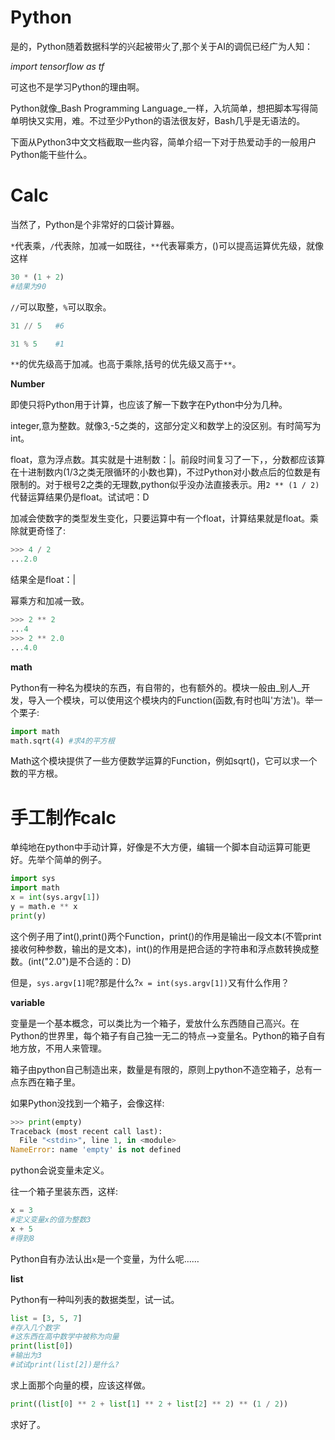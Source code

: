 # Python

是的，Python随着数据科学的兴起被带火了,那个关于AI的调侃已经广为人知：

_import tensorflow as tf_

可这也不是学习Python的理由啊。

Python就像_Bash Programming Language_一样，入坑简单，想把脚本写得简单明快又实用，难。不过至少Python的语法很友好，Bash几乎是无语法的。

下面从Python3中文文档截取一些内容，简单介绍一下对于热爱动手的一般用户Python能干些什么。

# Calc

当然了，Python是个非常好的口袋计算器。

`*`代表乘，`/`代表除，加减一如既往，`**`代表幂乘方，()可以提高运算优先级，就像这样

```python
30 * (1 + 2)
#结果为90
```
`//`可以取整，`%`可以取余。

```python
31 // 5   #6

31 % 5    #1
```

`**`的优先级高于加减。也高于乘除,括号的优先级又高于`**`。

**Number**

即使只将Python用于计算，也应该了解一下数字在Python中分为几种。

integer,意为整数。就像3,-5之类的，这部分定义和数学上的没区别。有时简写为int。

float，意为浮点数。其实就是十进制数：|。前段时间复习了一下，，分数都应该算在十进制数内(1/3之类无限循环的小数也算)，不过Python对小数点后的位数是有限制的。对于根号2之类的无理数,python似乎没办法直接表示。用`2 ** (1 / 2)`代替运算结果仍是float。试试吧：D

加减会使数字的类型发生变化，只要运算中有一个float，计算结果就是float。乘除就更奇怪了:

```python
>>> 4 / 2
...2.0
```
结果全是float：|

幂乘方和加减一致。

```python
>>> 2 ** 2
...4
>>> 2 ** 2.0
...4.0
```

**math**

Python有一种名为模块的东西，有自带的，也有额外的。模块一般由_别人_开发，导入一个模块，可以使用这个模块内的Function(函数,有时也叫'方法')。举一个栗子:

```python
import math
math.sqrt(4) #求4的平方根
```
Math这个模块提供了一些方便数学运算的Function，例如sqrt()，它可以求一个数的平方根。


# 手工制作calc

单纯地在python中手动计算，好像是不大方便，编辑一个脚本自动运算可能更好。先举个简单的例子。

```python
import sys
import math
x = int(sys.argv[1])
y = math.e ** x
print(y)
```

这个例子用了int(),print()两个Function，print()的作用是输出一段文本(不管print接收何种参数，输出的是文本)，int()的作用是把合适的字符串和浮点数转换成整数。(int("2.0")是不合适的：D)

但是，`sys.argv[1]`呢?那是什么?`x = int(sys.argv[1])`又有什么作用？

**variable**

变量是一个基本概念，可以类比为一个箱子，爱放什么东西随自己高兴。在Python的世界里，每个箱子有自己独一无二的特点——>变量名。Python的箱子自有地方放，不用人来管理。

箱子由python自己制造出来，数量是有限的，原则上python不造空箱子，总有一点东西在箱子里。

如果Python没找到一个箱子，会像这样:

```python
>>> print(empty)
Traceback (most recent call last):
  File "<stdin>", line 1, in <module>
NameError: name 'empty' is not defined
```
python会说变量未定义。

往一个箱子里装东西，这样:

```python
x = 3
#定义变量x的值为整数3
x + 5
#得到8
```
Python自有办法认出`x`是一个变量，为什么呢……



**list**

Python有一种叫列表的数据类型，试一试。

```python
list = [3, 5, 7]
#存入几个数字
#这东西在高中数学中被称为向量
print(list[0])
#输出为3
#试试print(list[2])是什么?
```

求上面那个向量的模，应该这样做。

```python
print((list[0] ** 2 + list[1] ** 2 + list[2] ** 2) ** (1 / 2))
```

求好了。







